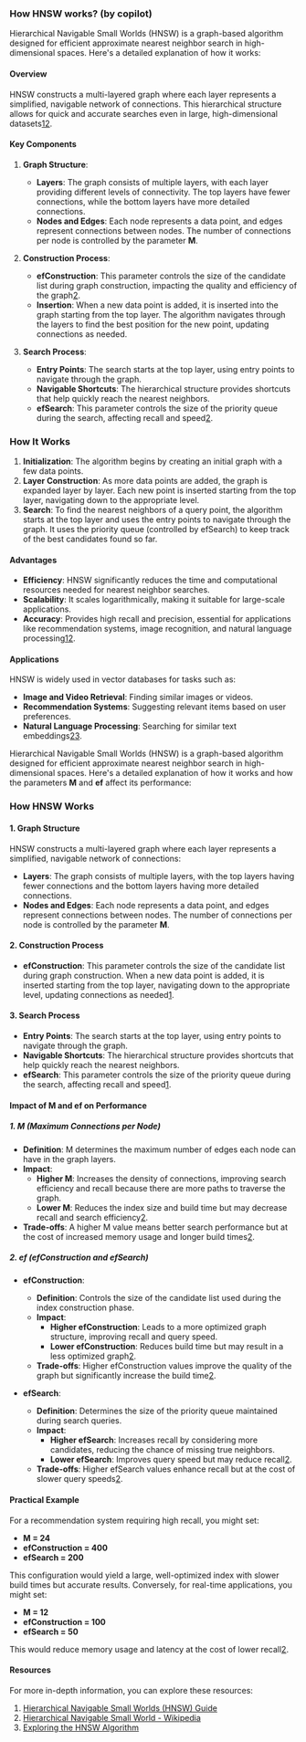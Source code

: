 ### How HNSW works? (by copilot)

Hierarchical Navigable Small Worlds (HNSW) is a graph-based algorithm designed for efficient approximate nearest neighbor search in high-dimensional spaces. Here's a detailed explanation of how it works:


#### Overview
HNSW constructs a multi-layered graph where each layer represents a simplified, navigable network of connections. This hierarchical structure allows for quick and accurate searches even in large, high-dimensional datasets[1](https://www.datastax.com/guides/hierarchical-navigable-small-worlds)[2](https://en.wikipedia.org/wiki/Hierarchical_navigable_small_world).


#### Key Components
1. **Graph Structure**:
   - **Layers**: The graph consists of multiple layers, with each layer providing different levels of connectivity. The top layers have fewer connections, while the bottom layers have more detailed connections.
   - **Nodes and Edges**: Each node represents a data point, and edges represent connections between nodes. The number of connections per node is controlled by the parameter **M**.

2. **Construction Process**:
   - **efConstruction**: This parameter controls the size of the candidate list during graph construction, impacting the quality and efficiency of the graph[2](https://en.wikipedia.org/wiki/Hierarchical_navigable_small_world).
   - **Insertion**: When a new data point is added, it is inserted into the graph starting from the top layer. The algorithm navigates through the layers to find the best position for the new point, updating connections as needed.

3. **Search Process**:
   - **Entry Points**: The search starts at the top layer, using entry points to navigate through the graph.
   - **Navigable Shortcuts**: The hierarchical structure provides shortcuts that help quickly reach the nearest neighbors.
   - **efSearch**: This parameter controls the size of the priority queue during the search, affecting recall and speed[2](https://en.wikipedia.org/wiki/Hierarchical_navigable_small_world).


### How It Works
1. **Initialization**: The algorithm begins by creating an initial graph with a few data points.
2. **Layer Construction**: As more data points are added, the graph is expanded layer by layer. Each new point is inserted starting from the top layer, navigating down to the appropriate level.
3. **Search**: To find the nearest neighbors of a query point, the algorithm starts at the top layer and uses the entry points to navigate through the graph. It uses the priority queue (controlled by efSearch) to keep track of the best candidates found so far.


#### Advantages
- **Efficiency**: HNSW significantly reduces the time and computational resources needed for nearest neighbor searches.
- **Scalability**: It scales logarithmically, making it suitable for large-scale applications.
- **Accuracy**: Provides high recall and precision, essential for applications like recommendation systems, image recognition, and natural language processing[1](https://www.datastax.com/guides/hierarchical-navigable-small-worlds)[2](https://en.wikipedia.org/wiki/Hierarchical_navigable_small_world).


#### Applications
HNSW is widely used in vector databases for tasks such as:
- **Image and Video Retrieval**: Finding similar images or videos.
- **Recommendation Systems**: Suggesting relevant items based on user preferences.
- **Natural Language Processing**: Searching for similar text embeddings[2](https://en.wikipedia.org/wiki/Hierarchical_navigable_small_world)[3](https://myscale.com/blog/hnsw-algorithm-exploration/).


Hierarchical Navigable Small Worlds (HNSW) is a graph-based algorithm designed for efficient approximate nearest neighbor search in high-dimensional spaces. Here's a detailed explanation of how it works and how the parameters **M** and **ef** affect its performance:

### How HNSW Works

#### 1. **Graph Structure**
HNSW constructs a multi-layered graph where each layer represents a simplified, navigable network of connections:
- **Layers**: The graph consists of multiple layers, with the top layers having fewer connections and the bottom layers having more detailed connections.
- **Nodes and Edges**: Each node represents a data point, and edges represent connections between nodes. The number of connections per node is controlled by the parameter **M**.

#### 2. **Construction Process**
- **efConstruction**: This parameter controls the size of the candidate list during graph construction. When a new data point is added, it is inserted starting from the top layer, navigating down to the appropriate level, updating connections as needed[1](https://www.pinecone.io/learn/series/faiss/hnsw/).

#### 3. **Search Process**
- **Entry Points**: The search starts at the top layer, using entry points to navigate through the graph.
- **Navigable Shortcuts**: The hierarchical structure provides shortcuts that help quickly reach the nearest neighbors.
- **efSearch**: This parameter controls the size of the priority queue during the search, affecting recall and speed[1](https://www.pinecone.io/learn/series/faiss/hnsw/).


#### Impact of M and ef on Performance
##### 1. **M (Maximum Connections per Node)**
- **Definition**: M determines the maximum number of edges each node can have in the graph layers.
- **Impact**:
  - **Higher M**: Increases the density of connections, improving search efficiency and recall because there are more paths to traverse the graph.
  - **Lower M**: Reduces the index size and build time but may decrease recall and search efficiency[2](https://zilliz.com/ai-faq/what-are-the-key-configuration-parameters-for-an-hnsw-index-such-as-m-and-efconstructionefsearch-and-how-does-each-influence-the-tradeoff-between-index-size-build-time-query-speed-and-recall).
- **Trade-offs**: A higher M value means better search performance but at the cost of increased memory usage and longer build times[2](https://zilliz.com/ai-faq/what-are-the-key-configuration-parameters-for-an-hnsw-index-such-as-m-and-efconstructionefsearch-and-how-does-each-influence-the-tradeoff-between-index-size-build-time-query-speed-and-recall).

##### 2. **ef (efConstruction and efSearch)**
- **efConstruction**:
  - **Definition**: Controls the size of the candidate list used during the index construction phase.
  - **Impact**:
    - **Higher efConstruction**: Leads to a more optimized graph structure, improving recall and query speed.
    - **Lower efConstruction**: Reduces build time but may result in a less optimized graph[2](https://zilliz.com/ai-faq/what-are-the-key-configuration-parameters-for-an-hnsw-index-such-as-m-and-efconstructionefsearch-and-how-does-each-influence-the-tradeoff-between-index-size-build-time-query-speed-and-recall).
  - **Trade-offs**: Higher efConstruction values improve the quality of the graph but significantly increase the build time[2](https://zilliz.com/ai-faq/what-are-the-key-configuration-parameters-for-an-hnsw-index-such-as-m-and-efconstructionefsearch-and-how-does-each-influence-the-tradeoff-between-index-size-build-time-query-speed-and-recall).

- **efSearch**:
  - **Definition**: Determines the size of the priority queue maintained during search queries.
  - **Impact**:
    - **Higher efSearch**: Increases recall by considering more candidates, reducing the chance of missing true neighbors.
    - **Lower efSearch**: Improves query speed but may reduce recall[2](https://zilliz.com/ai-faq/what-are-the-key-configuration-parameters-for-an-hnsw-index-such-as-m-and-efconstructionefsearch-and-how-does-each-influence-the-tradeoff-between-index-size-build-time-query-speed-and-recall).
  - **Trade-offs**: Higher efSearch values enhance recall but at the cost of slower query speeds[2](https://zilliz.com/ai-faq/what-are-the-key-configuration-parameters-for-an-hnsw-index-such-as-m-and-efconstructionefsearch-and-how-does-each-influence-the-tradeoff-between-index-size-build-time-query-speed-and-recall).


#### Practical Example
For a recommendation system requiring high recall, you might set:
- **M = 24**
- **efConstruction = 400**
- **efSearch = 200**

This configuration would yield a large, well-optimized index with slower build times but accurate results. Conversely, for real-time applications, you might set:
- **M = 12**
- **efConstruction = 100**
- **efSearch = 50**

This would reduce memory usage and latency at the cost of lower recall[2](https://zilliz.com/ai-faq/what-are-the-key-configuration-parameters-for-an-hnsw-index-such-as-m-and-efconstructionefsearch-and-how-does-each-influence-the-tradeoff-between-index-size-build-time-query-speed-and-recall).


#### Resources
For more in-depth information, you can explore these resources:
1. [Hierarchical Navigable Small Worlds (HNSW) Guide](https://www.datastax.com/guides/hierarchical-navigable-small-worlds)
2. [Hierarchical Navigable Small World - Wikipedia](https://en.wikipedia.org/wiki/Hierarchical_navigable_small_world)
3. [Exploring the HNSW Algorithm](https://myscale.com/blog/hnsw-algorithm-exploration/)

